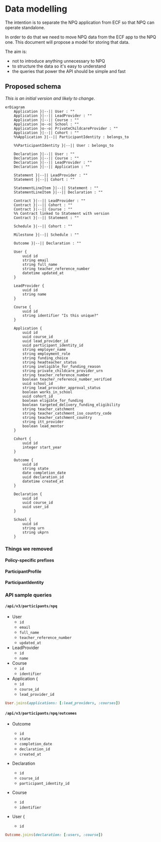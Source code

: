 # Data modelling

The intention is to separate the NPQ application from ECF so that NPQ can operate standalone.

In order to do that we need to move NPQ data from the ECF app to the NPQ one. This document
will propose a model for storing that data.

The aim is:

* not to introduce anything unnecessary to NPQ
* to structure the data so it's easy to understand
* the queries that power the API should be simple and fast

## Proposed schema

_This is an initial version and likely to change_.

```mermaid
erDiagram
    Application }|--|| User : ""
    Application }|--|| LeadProvider : ""
    Application }|--|| Course : ""
    Application }o--o| School : ""
    Application }o--o| PrivateChildcareProvider : ""
    Application }|--|| Cohort : ""
    %%Application }|--|| ParticipantIdentity : belongs_to

    %%ParticipantIdentity }|--|| User : belongs_to

    Declaration }|--|| User : ""
    Declaration }|--|| Course : ""
    Declaration }|--|| LeadProvider : ""
    Declaration }|--|| Application : ""

    Statement }|--|| LeadProvider : ""
    Statement }|--|| Cohort : ""

    StatementLineItem }|--|| Statement : ""
    StatementLineItem }|--|| Declaration : ""

    Contract }|--|| LeadProvider : ""
    Contract }|--|| Cohort : ""
    Contract }|--|| Course : ""
    %% Contract linked to Statement with version
    Contract }|--|| Statement : ""

    Schedule }|--|| Cohort : ""
    
    Milestone }|--|| Schedule : ""

    Outcome }|--|| Declaration : ""

    User {
        uuid id
        string email
        string full_name
        string teacher_reference_number
        datetime updated_at
    }

    LeadProvider {
        uuid id
        string name
    }

    Course {
        uuid id
        string identifier "Is this unique?"
    }

    Application {
        uuid id
        uuid course_id
        uuid lead_provider_id
        uuid participant_identity_id
        string employer_name
        string employment_role
        string funding_choice
        string headteacher_status
        string ineligible_for_funding_reason
        string private_childcare_provider_urn
        string teacher_reference_number
        boolean teacher_reference_number_verified
        uuid school_id
        string lead_provider_approval_status
        boolean works_in_school
        uuid cohort_id
        boolean eligible_for_funding
        boolean targeted_delivery_funding_eligibility
        string teacher_catchment
        string teacher_catchment_iso_country_code
        string teacher_catchment_country
        string itt_provider
        boolean lead_mentor
    }

    Cohort {
        uuid id
        integer start_year
    }

    Outcome {
        uuid id
        string state
        date completion_date
        uuid declaration_id
        datetime created_at
    }

    Declaration {
        uuid id
        uuid course_id
        uuid user_id
    }

    School {
        uuid id
        string urn
        string ukprn
    }
```

### Things we removed

#### Policy-specific prefixes
#### ParticipantProfile
#### ParticipantIdentity

### API sample queries

#### `/api/v3/participants/npq`

* User
  - `id`
  - `email`
  - `full_name`
  - `teacher_reference_number`
  - `updated_at`
* LeadProvider
  - `id`
  - `name`
* Course
  - `id`
  - `identifier`
* Application {
  - `id`
  - `course_id`
  - `lead_provider_id`

```ruby
User.joins(applications: [:lead_providers, :courses])
```

#### `/api/v3/participants/npq/outcomes`


* Outcome
  - `id`
  - `state`
  - `completion_date`
  - `declaration_id`
  - `created_at`

* Declaration
  - `id`
  - `course_id`
  - `participant_identity_id`

* Course
  - `id`
  - `identifier`

* User {
  - `id`

```ruby
Outcome.joins(declaration: [:users, :course])
```
